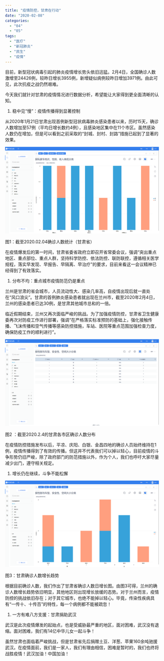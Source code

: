 ```yaml
---
title: "疫情防控，甘肃在行动"
date: "2020-02-08"
categories: 
  - "04"
  - "05"
tags: 
  - "医疗"
  - "新冠肺炎"
  - "民生"
  - "疫情"
---
```


目前，新型冠状病毒引起的肺炎疫情增长势头依旧迅猛。2月4日，全国确诊人数激增至24426例，较昨日增长3955例，新增疑似病例较昨日增加3971例。由此可见，此次抗疫之战仍然艰难。

今天我们就针对甘肃的疫情情况进行数据分析，希望能让大家得到更全面清晰的认知。

1. 稳中见“慢”：疫情传播得到显著控制

从2020年1月21日甘肃出现首例新型冠状病毒肺炎感染患者以来，历时15天，确诊人数增加至57例（平均日增长数约4例），且感染地区集中在11个市区。虽然感染人数仍在增加，但是可以看到之前采取的“封城、封村、封路”措施已起到了显著的效果。

![](images/word-image-8.png)

图1：截至2020.02.04确诊人数统计（甘肃省）

在疫情爆发后的第一时间，甘肃省委省政府立即召开省常委会议，强调“突出重点地区、重点部位、重点人群，坚持科学防控、依法防控、联防联控，遵循相关医学规程，落实早发现、早报告、早隔离、早治疗”的要求，目前来看这一会议精神已经得到了有效落实。

1. 分布不均：重点城市疫情防范仍是重点

兰州是甘肃的省会城市，人员流动性大、感染几率高，自疫情出现后就一直处在“风口浪尖”。甘肃的首例肺炎感染患者就出现在兰州市，截至2020年2月4日，兰州的感染患者已达30例，是甘肃其他城市总和的一倍。

临近假期结束，兰州又再次面临严峻的挑战。为了加强疫情防控，甘肃省卫生健康委再次对防疫工作进行部署，强调“在严格落实标准预防的基础上，强化接触传播、飞沫传播和空气传播等感染防控措施，车站、医院等重点范围加强检查力度，确保防疫工作的顺利进行”。

![](images/word-image-9.png)

图2 ：截至2020.2.4的甘肃各市区确诊人数分布

在疫情防控措施发布以后，平凉、庆阳、白银、金昌四地的确诊人员始终维持在1例，疫情传播得到了有效的传播。但这并不代表我们可以掉以轻心，目前疫情的斗争形势仍旧严峻，除了政府部门的防范措施以外，作为个人，我们也呼吁大家尽量减少出门，遵守相关规定。

1. 增长仍在继续，斗争不能松懈

![](images/word-image-10.png)

图3：甘肃确诊人数增长趋势

根据目前确诊人数，我们作出了甘肃省确诊人数日增长图。由图3可得，兰州的确诊人数增长趋势依旧明显，其他地区则出现增长放缓的态势。对于兰州而言，疫情防控的挑战依旧存在；对于其它城市，也绝不能掉以轻心。毕竟，传染性疾病具有“一传十、十传百”的特性，每一个病例都不能被疏忽！

1. 一方有难八方支援：甘肃捐助武汉

武汉是此次疫情爆发的起始点，也是受威胁最严重的地区，面对困难，武汉没有退缩。面对困难，我们有14亿中华儿女一起斗争！

虽然甘肃也面临着严峻挑战，但是甘肃省先后捐赠土豆、洋葱、苹果160余吨驰援武汉。在疫情面前，我们是一家人，我们有理由相信，困难是暂时的，我们也终将战胜疫情！武汉加油！中国加油！
